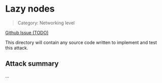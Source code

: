 # Lazy nodes

> Category: Networking level

[Github Issue (TODO)]()

This directory will contain any source code written to implement and test this attack.

## Attack summary

...
